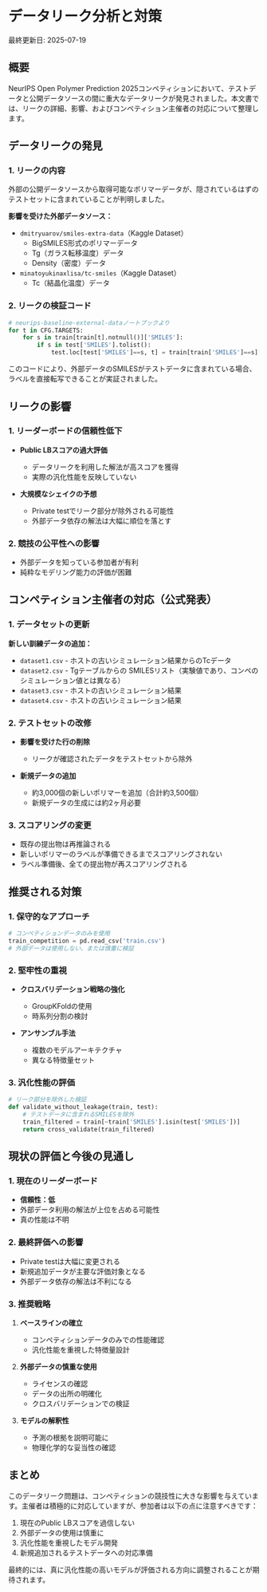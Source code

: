 # データリーク分析と対策

最終更新日: 2025-07-19

## 概要

NeurIPS Open Polymer Prediction 2025コンペティションにおいて、テストデータと公開データソースの間に重大なデータリークが発見されました。本文書では、リークの詳細、影響、およびコンペティション主催者の対応について整理します。

## データリークの発見

### 1. リークの内容

外部の公開データソースから取得可能なポリマーデータが、隠されているはずのテストセットに含まれていることが判明しました。

**影響を受けた外部データソース：**
- `dmitryuarov/smiles-extra-data`（Kaggle Dataset）
  - BigSMILES形式のポリマーデータ
  - Tg（ガラス転移温度）データ
  - Density（密度）データ
- `minatoyukinaxlisa/tc-smiles`（Kaggle Dataset）
  - Tc（結晶化温度）データ

### 2. リークの検証コード

```python
# neurips-baseline-external-dataノートブックより
for t in CFG.TARGETS:
    for s in train[train[t].notnull()]['SMILES']:
        if s in test['SMILES'].tolist():
            test.loc[test['SMILES']==s, t] = train[train['SMILES']==s][t].values[0]
```

このコードにより、外部データのSMILESがテストデータに含まれている場合、ラベルを直接転写できることが実証されました。

## リークの影響

### 1. リーダーボードの信頼性低下

- **Public LBスコアの過大評価**
  - データリークを利用した解法が高スコアを獲得
  - 実際の汎化性能を反映していない

- **大規模なシェイクの予想**
  - Private testでリーク部分が除外される可能性
  - 外部データ依存の解法は大幅に順位を落とす

### 2. 競技の公平性への影響

- 外部データを知っている参加者が有利
- 純粋なモデリング能力の評価が困難

## コンペティション主催者の対応（公式発表）

### 1. データセットの更新

**新しい訓練データの追加：**
- `dataset1.csv` - ホストの古いシミュレーション結果からのTcデータ
- `dataset2.csv` - Tgテーブルからの SMILESリスト（実験値であり、コンペのシミュレーション値とは異なる）
- `dataset3.csv` - ホストの古いシミュレーション結果
- `dataset4.csv` - ホストの古いシミュレーション結果

### 2. テストセットの改修

- **影響を受けた行の削除**
  - リークが確認されたデータをテストセットから除外

- **新規データの追加**
  - 約3,000個の新しいポリマーを追加（合計約3,500個）
  - 新規データの生成には約2ヶ月必要

### 3. スコアリングの変更

- 既存の提出物は再推論される
- 新しいポリマーのラベルが準備できるまでスコアリングされない
- ラベル準備後、全ての提出物が再スコアリングされる

## 推奨される対策

### 1. 保守的なアプローチ

```python
# コンペティションデータのみを使用
train_competition = pd.read_csv('train.csv')
# 外部データは使用しない、または慎重に検証
```

### 2. 堅牢性の重視

- **クロスバリデーション戦略の強化**
  - GroupKFoldの使用
  - 時系列分割の検討
  
- **アンサンブル手法**
  - 複数のモデルアーキテクチャ
  - 異なる特徴量セット

### 3. 汎化性能の評価

```python
# リーク部分を除外した検証
def validate_without_leakage(train, test):
    # テストデータに含まれるSMILESを除外
    train_filtered = train[~train['SMILES'].isin(test['SMILES'])]
    return cross_validate(train_filtered)
```

## 現状の評価と今後の見通し

### 1. 現在のリーダーボード

- **信頼性：低**
- 外部データ利用の解法が上位を占める可能性
- 真の性能は不明

### 2. 最終評価への影響

- Private testは大幅に変更される
- 新規追加データが主要な評価対象となる
- 外部データ依存の解法は不利になる

### 3. 推奨戦略

1. **ベースラインの確立**
   - コンペティションデータのみでの性能確認
   - 汎化性能を重視した特徴量設計

2. **外部データの慎重な使用**
   - ライセンスの確認
   - データの出所の明確化
   - クロスバリデーションでの検証

3. **モデルの解釈性**
   - 予測の根拠を説明可能に
   - 物理化学的な妥当性の確認

## まとめ

このデータリーク問題は、コンペティションの競技性に大きな影響を与えています。主催者は積極的に対応していますが、参加者は以下の点に注意すべきです：

1. 現在のPublic LBスコアを過信しない
2. 外部データの使用は慎重に
3. 汎化性能を重視したモデル開発
4. 新規追加されるテストデータへの対応準備

最終的には、真に汎化性能の高いモデルが評価される方向に調整されることが期待されます。